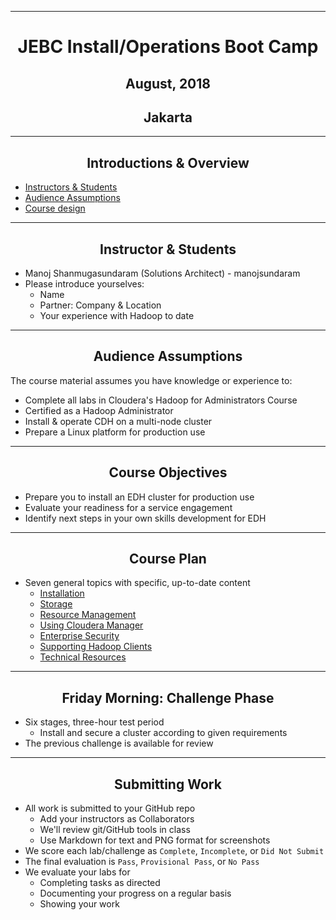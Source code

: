 <!-- CSS work goes here for the time being -->
<!-- set a:link text-decoration to none -->
<!-- set a:hover text-decoration to underline -->
<!-- http://forums.markdownpad.com/discussion/143/include-pdf-pagebreak-instructions-in-markdown/p1 -->

---

# <center> JEBC Install/Operations Boot Camp </center>
## <center> August, 2018 </center>
## <center> Jakarta</center>

---
<div style="page-break-after: always;"></div>

## <center> Introductions & Overview

* <a href="#instructor">Instructors & Students</a>
* <a href="#audience">Audience Assumptions</a>
* <a href="#design_layout">Course design</a>

---
<div style="page-break-after: always;"></div>

## <center> <a name="instructor"/> Instructor & Students

* Manoj Shanmugasundaram (Solutions Architect) - manojsundaram
* Please introduce yourselves:
  * Name
  * Partner: Company & Location
  * Your experience with Hadoop to date

---
<div style="page-break-after: always;"></div>

## <center> <a name="audience"/> Audience Assumptions

The course material assumes you have knowledge or experience to:

* Complete all labs in Cloudera's Hadoop for Administrators Course
* Certified as a Hadoop Administrator
* Install & operate CDH on a multi-node cluster
* Prepare a Linux platform for production use

---
<div style="page-break-after: always;"></div>

## <center> <a name="course_objectives"/> Course Objectives

* Prepare you to install an EDH cluster for production use
* Evaluate your readiness for a service engagement
* Identify next steps in your own skills development for EDH

---
<div style="page-break-after: always;"></div>

## <center> <a name="design_layout"/>Course Plan

* Seven general topics with specific, up-to-date content
    * <a href="../installation/install.md">Installation</a>
    * <a href="../storage/hdfs_testing.md">Storage</a>
    * <a href="../resources/yarn_rm.md">Resource Management</a>
    * <a href="../enterprise/cm.md">Using Cloudera Manager</a>
    * <a href="../security/overview-kerberos-sentry.md">Enterprise Security</a>
    * <a href="../clients/hue.md">Supporting Hadoop Clients</a>
    * <a href="../troubleshooting/tech_support.md">Technical Resources</a>

---
<div style="page-break-after: always;"></div>

## <center> <a name="scored_challenges"/> Friday Morning: Challenge Phase[]()

* Six stages, three-hour test period
    * Install and secure a cluster according to given requirements
* The previous challenge is available for review

---
<div style="page-break-after: always;"></div>

## <center> <a name="scored_labs"/> Submitting Work

* All work is submitted to your GitHub repo
    * Add your instructors as Collaborators
    * We'll review git/GitHub tools in class
    * Use Markdown for text and PNG format for screenshots
* We score each lab/challenge as `Complete`, `Incomplete`, or `Did Not Submit`
* The final evaluation is `Pass`, `Provisional Pass`, or `No Pass`
* We evaluate your labs for
    * Completing tasks as directed
    * Documenting your progress on a regular basis
    * Showing your work
